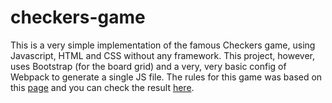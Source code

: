 # checkers-game
This is a very simple implementation of the famous Checkers game, using Javascript, HTML and CSS without any framework. This project, however, uses Bootstrap (for the board grid) and a very, very basic config of Webpack to generate a single JS file.
The rules for this game was based on this [page](https://simple.wikipedia.org/wiki/Checkers) and you can check the result [here](https://dccj-checkers-game.herokuapp.com/).

